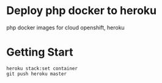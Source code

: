 # Deploy php docker to heroku
  php docker images for cloud openshift, heroku
# Getting Start
```
heroku stack:set container
git push heroku master
```
